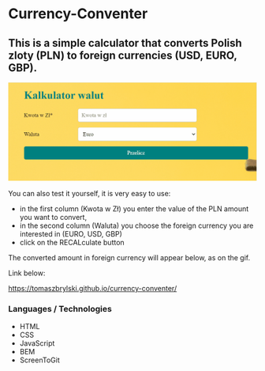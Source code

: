 # Currency-Conventer

## This is a simple calculator that converts Polish zloty (PLN) to foreign currencies (USD, EURO, GBP).

![Conventer](images/currency.gif)

You can also test it yourself, it is very easy to use:
- in the first column (Kwota w Zł) you enter the value of the PLN amount you want to convert,
- in the second column (Waluta) you choose the foreign currency you are interested in (EURO, USD, GBP)
- click on the RECALculate button

The converted amount in foreign currency will appear below, as on the gif.

Link below:

https://tomaszbrylski.github.io/currency-conventer/

### Languages / Technologies
- HTML
- CSS
- JavaScript
- BEM
- ScreenToGit
